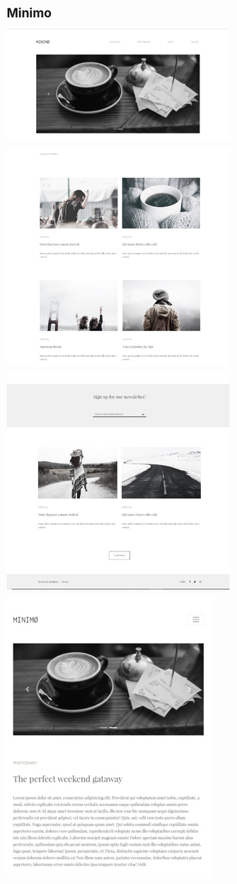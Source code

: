 # Minimo

![Image alt](https://github.com/EvgeniyBudaev/Minimo/raw/master/images/readme1.jpg)

![Image alt](https://github.com/EvgeniyBudaev/Minimo/raw/master/images/readme3.jpg)

![Image alt](https://github.com/EvgeniyBudaev/Minimo/raw/master/images/readme4.jpg)

![Image alt](https://github.com/EvgeniyBudaev/Minimo/raw/master/images/readme2.jpg)
